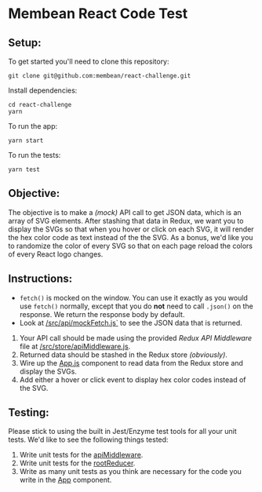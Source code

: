 # Membean React Code Test

## Setup:

To get started you'll need to clone this repository:

```
git clone git@github.com:membean/react-challenge.git
```

Install dependencies:

```
cd react-challenge
yarn
```

To run the app:

```
yarn start
```

To run the tests:

```
yarn test
```

## Objective:

The objective is to make a _(mock)_ API call to get JSON data, which is an array of SVG elements. After stashing that data in Redux, we want you to display the SVGs so that when you hover or click on each SVG, it will render the hex color code as text instead of the the SVG. As a bonus, we'd like you to randomize the color of every SVG so that on each page reload the colors of every React logo changes.   

## Instructions:

- `fetch()` is mocked on the window. You can use it exactly as you would use `fetch()` normally, except that you do **not** need to call `.json()` on the response. We return the response body by default.
- Look at [/src/api/mockFetch.js`](https://github.com/membean/react-challenge/blob/master/src/api/mockFetch.js) to see the JSON data that is returned.

1. Your API call should be made using the provided *Redux API Middleware* file at [/src/store/apiMiddleware.js](https://github.com/membean/react-challenge/blob/master/src/store/apiMiddleware.js).
2. Returned data should be stashed in the Redux store _(obviously)_.
3. Wire up the [App.js](https://github.com/membean/react-challenge/blob/master/src/App.js) component to read data from the Redux store and display the SVGs.
4. Add either a hover or click event to display hex color codes instead of the SVG.

## Testing:

Please stick to using the built in Jest/Enzyme test tools for all your unit tests. We'd like to see the following things tested:

1. Write unit tests for the [apiMiddleware](https://github.com/membean/react-challenge/blob/master/src/test/apiMiddleware.test.js).
2. Write unit tests for the [rootReducer](https://github.com/membean/react-challenge/blob/master/src/test/rootReducer.test.js).
3. Write as many unit tests as you think are necessary for the code you write in the [App](https://github.com/membean/react-challenge/blob/master/src/test/App.test.js) component.
